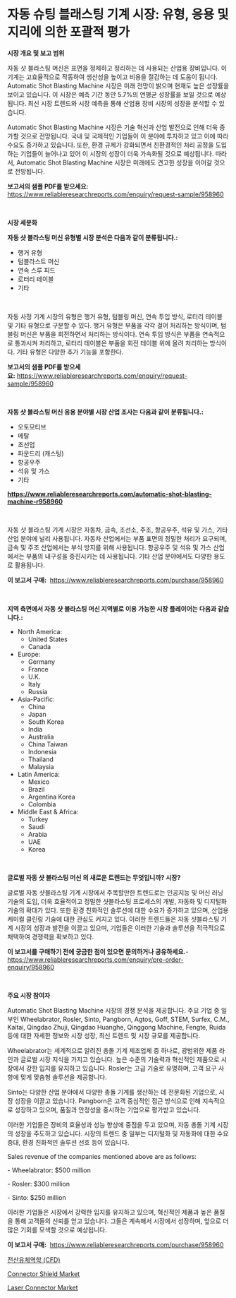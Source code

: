 <p><h1>자동 슈팅 블래스팅 기계 시장: 유형, 응용 및 지리에 의한 포괄적 평가</h1></p><p><strong>시장 개요 및 보고 범위</strong></p>
<p><p>자동 샷 블라스팅 머신은 표면을 정제하고 정리하는 데 사용되는 산업용 장비입니다. 이 기계는 고효율적으로 작동하여 생산성을 높이고 비용을 절감하는 데 도움이 됩니다. Automatic Shot Blasting Machine 시장은 미래 전망이 밝으며 현재도 높은 성장률을 보이고 있습니다. 이 시장은 예측 기간 동안 5.7%의 연평균 성장률을 보일 것으로 예상됩니다. 최신 시장 트렌드와 시장 예측을 통해 산업용 장비 시장의 성장을 분석할 수 있습니다.</p><p>Automatic Shot Blasting Machine 시장은 기술 혁신과 산업 발전으로 인해 더욱 증가할 것으로 전망됩니다. 국내 및 국제적인 기업들이 이 분야에 투자하고 있고 이에 따라 수요도 증가하고 있습니다. 또한, 환경 규제가 강화되면서 친환경적인 처리 공정을 도입하는 기업들이 늘어나고 있어 이 시장의 성장이 더욱 가속화될 것으로 예상됩니다. 따라서, Automatic Shot Blasting Machine 시장은 미래에도 견고한 성장을 이어갈 것으로 전망됩니다.</p></p>
<p><strong>보고서의 샘플 PDF를 받으세요:</strong> <a href="https://www.reliableresearchreports.com/enquiry/request-sample/958960">https://www.reliableresearchreports.com/enquiry/request-sample/958960</a></p>
<p>&nbsp;</p>
<p><strong>시장 세분화</strong></p>
<p><strong>자동 샷 블라스팅 머신 유형별 시장 분석은 다음과 같이 분류됩니다.:</strong></p>
<p><ul><li>행거 유형</li><li>텀블라스트 머신</li><li>연속 스루 피드</li><li>로터리 테이블</li><li>기타</li></ul></p>
<p>&nbsp;</p>
<p><p>자동 사정 기계 시장의 유형은 행거 유형, 텀블링 머신, 연속 투입 방식, 로터리 테이블 및 기타 유형으로 구분할 수 있다. 행거 유형은 부품을 각각 걸어 처리하는 방식이며, 텀블링 머신은 부품을 회전하면서 처리하는 방식이다. 연속 투입 방식은 부품을 연속적으로 통과시켜 처리하고, 로터리 테이블은 부품을 회전 테이블 위에 올려 처리하는 방식이다. 기타 유형은 다양한 추가 기능을 포함한다.</p></p>
<p><strong>보고서의 샘플 PDF를 받으세요:</strong>&nbsp;<a href="https://www.reliableresearchreports.com/enquiry/request-sample/958960">https://www.reliableresearchreports.com/enquiry/request-sample/958960</a></p>
<p>&nbsp;</p>
<p><strong> 자동 샷 블라스팅 머신 응용 분야별 시장 산업 조사는 다음과 같이 분류됩니다.:</strong></p>
<p><ul><li>오토모티브</li><li>메탈</li><li>조선업</li><li>파운드리 (캐스팅)</li><li>항공우주</li><li>석유 및 가스</li><li>기타</li></ul></p>
<p><strong><a href="https://www.reliableresearchreports.com/automatic-shot-blasting-machine-r958960">https://www.reliableresearchreports.com/automatic-shot-blasting-machine-r958960</a></strong></p>
<p>&nbsp;</p>
<p><p>자동 샷 블라스팅 기계 시장은 자동차, 금속, 조선소, 주조, 항공우주, 석유 및 가스, 기타 산업 분야에 널리 사용됩니다. 자동차 산업에서는 부품 표면의 정밀한 처리가 요구되며, 금속 및 주조 산업에서는 부식 방지를 위해 사용됩니다. 항공우주 및 석유 및 가스 산업에서는 부품의 내구성을 증진시키는 데 사용됩니다. 기타 산업 분야에서도 다양한 용도로 활용됩니다.</p></p>
<p><strong>이 보고서 구매:</strong>&nbsp; <a href="https://www.reliableresearchreports.com/purchase/958960">https://www.reliableresearchreports.com/purchase/958960</a></p>
<p>&nbsp;</p>
<p><strong>지역 측면에서 자동 샷 블라스팅 머신 지역별로 이용 가능한 시장 플레이어는 다음과 같습니다.:</strong></p>
<p><ul>
    <li>
        North America:
        <ul>
            <li>United States</li>
            <li>Canada</li>
        </ul>
    </li>
    <li>
        Europe:
        <ul>
            <li>Germany</li>
            <li>France</li>
            <li>U.K.</li>
            <li>Italy</li>
            <li>Russia</li>
        </ul>
    </li>
    <li>
        Asia-Pacific:
        <ul>
            <li>China</li>
            <li>Japan</li>
            <li>South Korea</li>
            <li>India</li>
            <li>Australia</li>
            <li>China Taiwan</li>
            <li>Indonesia</li>
            <li>Thailand</li>
            <li>Malaysia</li>
        </ul>
    </li>
    <li>
        Latin America:
        <ul>
            <li>Mexico</li>
            <li>Brazil</li>
            <li>Argentina Korea</li>
            <li>Colombia</li>
        </ul>
    </li>
    <li>
        Middle East & Africa:
        <ul>
            <li>Turkey</li>
            <li>Saudi</li>
            <li>Arabia</li>
            <li>UAE</li>
            <li>Korea</li>
        </ul>
    </li>
    </ul></p>
<p>&nbsp;</p>
<p><strong>글로벌 자동 샷 블라스팅 머신 의 새로운 트렌드는 무엇입니까? 시장?</strong></p>
<p><p>글로벌 자동 샷블라스팅 기계 시장에서 주목할만한 트렌드로는 인공지능 및 머신 러닝 기술의 도입, 더욱 효율적이고 정밀한 샷블라스팅 프로세스의 개발, 자동화 및 디지털화 기술의 확대가 있다. 또한 환경 친화적인 솔루션에 대한 수요가 증가하고 있으며, 산업용 케미컬 클린링 기술에 대한 관심도 커지고 있다. 이러한 트렌드들은 자동 샷블라스팅 기계 시장의 성장과 발전을 이끌고 있으며, 기업들은 이러한 기술과 솔루션을 적극적으로 채택하여 경쟁력을 확보하고 있다.</p></p>
<p><strong>이 보고서를 구매하기 전에 궁금한 점이 있으면 문의하거나 공유하세요.</strong>- <a href="https://www.reliableresearchreports.com/enquiry/pre-order-enquiry/958960">https://www.reliableresearchreports.com/enquiry/pre-order-enquiry/958960</a></p>
<p>&nbsp;</p>
<p><strong>주요 시장 참여자</strong></p>
<p><p>Automatic Shot Blasting Machine 시장의 경쟁 분석을 제공합니다. 주요 기업 중 일부인 Wheelabrator, Rosler, Sinto, Pangborn, Agtos, Goff, STEM, Surfex, C.M., Kaitai, Qingdao Zhuji, Qingdao Huanghe, Qinggong Machine, Fengte, Ruida 등에 대한 자세한 정보와 시장 성장, 최신 트렌드 및 시장 규모를 제공합니다.</p><p>Wheelabrator는 세계적으로 알려진 총돌 기계 제조업체 중 하나로, 광범위한 제품 라인과 글로벌 시장 지식을 가지고 있습니다. 높은 수준의 기술력과 혁신적인 제품으로 시장에서 강한 입지를 유지하고 있습니다. Rosler는 고급 기술로 유명하며, 고객 요구 사항에 맞게 맞춤형 솔루션을 제공합니다.</p><p>Sinto는 다양한 산업 분야에서 다양한 총돌 기계를 생산하는 데 전문화된 기업으로, 시장 성장을 이끌고 있습니다. Pangborn은 고객 중심적인 접근 방식으로 인해 지속적으로 성장하고 있으며, 품질과 안정성을 중시하는 기업으로 평가받고 있습니다.</p><p>이러한 기업들은 장비의 효율성과 성능 향상에 중점을 두고 있으며, 자동 총돌 기계 시장의 성장을 주도하고 있습니다. 시장의 트렌드 중 일부는 디지털화 및 자동화에 대한 수요 증대, 환경 친화적인 솔루션 선호 등이 있습니다.</p><p>Sales revenue of the companies mentioned above are as follows:</p><p>- Wheelabrator: $500 million</p><p>- Rosler: $300 million</p><p>- Sinto: $250 million</p><p>이러한 기업들은 시장에서 강력한 입지를 유지하고 있으며, 혁신적인 제품과 높은 품질을 통해 고객들의 신뢰를 얻고 있습니다. 그들은 계속해서 시장에서 성장하며, 앞으로 더 많은 기회를 모색할 것으로 예상됩니다.</p></p>
<p><strong>이 보고서 구매:</strong>&nbsp;&nbsp;<a href="https://www.reliableresearchreports.com/purchase/958960">https://www.reliableresearchreports.com/purchase/958960</a></p>
<p><p><a href="https://github.com/GabrielBlanda5656/Market-Research-Report-List-1/blob/main/769403528806.md">전산유체역학 (CFD)</a></p><p><a href="https://www.linkedin.com/pulse/connector-shield-market-size-outlook-forecast-2024-2031-insightra-jasmf?trackingId=5qWiUzbWZY%2FadgZy1C%2FiuA%3D%3D">Connector Shield Market</a></p><p><a href="https://www.linkedin.com/pulse/laser-connector-market-trends-forecast-competitive-analysis-2031-vtzpf?trackingId=XpYZvBncQhc5OQPJAy7JQA%3D%3D">Laser Connector Market</a></p></p>
